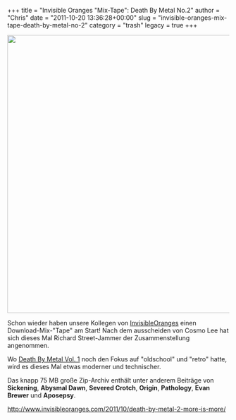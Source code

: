 +++
title = "Invisible Oranges \"Mix-Tape\": Death By Metal No.2"
author = "Chris"
date = "2011-10-20 13:36:28+00:00"
slug = "invisible-oranges-mix-tape-death-by-metal-no-2"
category = "trash"
legacy = true
+++

<img src="images//2011/10/Death-By-Metal-Vol.-2.jpg" alt="" title="Death By Metal - Vol. 2" width="630" height="630" class="alignnone size-full wp-image-6989" />

Schon wieder haben unsere Kollegen von <a href="http://www.invisibleoranges.com/">InvisibleOranges</a> einen Download-Mix-"Tape" am Start! Nach dem ausscheiden von Cosmo Lee hat sich dieses Mal Richard Street-Jammer der Zusammenstellung angenommen.

Wo <a href="http://necroslaughter.de/2011/08/invisible-oranges-mix-tape-death-by-metal-no-1/">Death By Metal Vol. 1</a> noch den Fokus auf "oldschool" und "retro" hatte, wird es dieses Mal etwas moderner und technischer. 

Das knapp 75 MB große Zip-Archiv enthält unter anderem Beiträge von **Sickening**, **Abysmal Dawn**, **Severed Crotch**, **Origin**, **Pathology**, **Evan Brewer** und **Aposepsy**. 

<a href="http://www.invisibleoranges.com/2011/10/death-by-metal-2-more-is-more/">http://www.invisibleoranges.com/2011/10/death-by-metal-2-more-is-more/</a>
